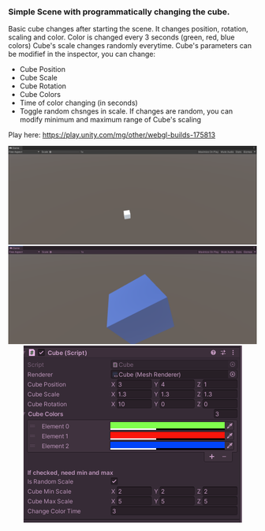 ### Simple Scene with programmatically changing the cube.

Basic cube changes after starting the scene. It changes position, rotation, scaling and color.
Color is changed every 3 seconds (green, red, blue colors)
Cube's scale changes randomly everytime.
Cube's parameters can be modifief in the inspector, you can change:
- Cube Position
- Cube Scale
- Cube Rotation
- Cube Colors
- Time of color changing (in seconds)
- Toggle random chsnges in scale. If changes are random, you can modify minimum and maximum range of Cube's scaling

Play here: https://play.unity.com/mg/other/webgl-builds-175813

<p align="center">
  <img src="https://github.com/koiiNyan/JuniorProgrammer-CreateWithCode01/blob/main/ModTheCube/Images/1.png">
  <img src="https://github.com/koiiNyan/JuniorProgrammer-CreateWithCode01/blob/main/ModTheCube/Images/2.png">
  <img src="https://github.com/koiiNyan/JuniorProgrammer-CreateWithCode01/blob/main/ModTheCube/Images/3.png">
</p>

